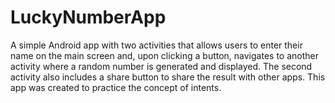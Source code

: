 # LuckyNumberApp
A simple Android app with two activities that allows users to enter their name on the main screen and, upon clicking a button, navigates to another activity where a random number is generated and displayed. The second activity also includes a share button to share the result with other apps. This app was created to practice the concept of intents.
